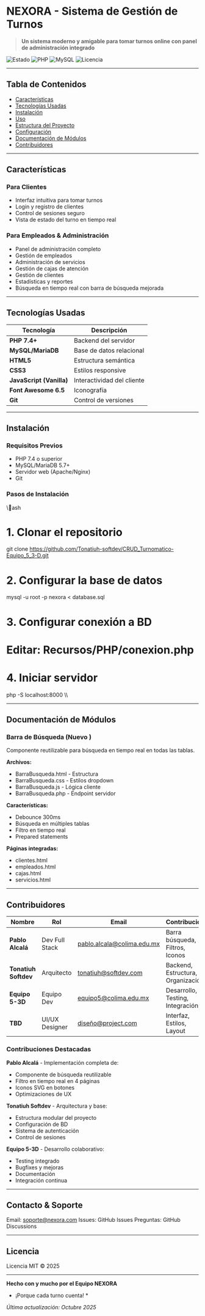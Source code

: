 #  NEXORA - Sistema de Gestión de Turnos

> **Un sistema moderno y amigable para tomar turnos online con panel de administración integrado**

![Estado](https://img.shields.io/badge/Estado-En%20Desarrollo-blue?style=flat-square)
![PHP](https://img.shields.io/badge/PHP-7.4+-purple?style=flat-square)
![MySQL](https://img.shields.io/badge/MySQL-5.7+-blue?style=flat-square)
![Licencia](https://img.shields.io/badge/Licencia-MIT-green?style=flat-square)

---

##  Tabla de Contenidos

- [ Características](#-características)
- [ Tecnologías Usadas](#-tecnologías-usadas)
- [ Instalación](#-instalación)
- [ Uso](#-uso)
- [ Estructura del Proyecto](#-estructura-del-proyecto)
- [ Configuración](#-configuración)
- [ Documentación de Módulos](#-documentación-de-módulos)
- [ Contribuidores](#-contribuidores)

---

##  Características

###  Para Clientes
-  Interfaz intuitiva para tomar turnos
-  Login y registro de clientes
-  Control de sesiones seguro
-  Vista de estado del turno en tiempo real

###  Para Empleados & Administración
-  Panel de administración completo
-  Gestión de empleados
-  Administración de servicios
-  Gestión de cajas de atención
-  Gestión de clientes
-  Estadísticas y reportes
-  Búsqueda en tiempo real con barra de búsqueda mejorada

---

##  Tecnologías Usadas

| Tecnología | Descripción |
|------------|-------------|
| **PHP 7.4+** | Backend del servidor |
| **MySQL/MariaDB** | Base de datos relacional |
| **HTML5** | Estructura semántica |
| **CSS3** | Estilos responsive |
| **JavaScript (Vanilla)** | Interactividad del cliente |
| **Font Awesome 6.5** | Iconografía |
| **Git** | Control de versiones |

---

##  Instalación

### Requisitos Previos
-  PHP 7.4 o superior
-  MySQL/MariaDB 5.7+
-  Servidor web (Apache/Nginx)
-  Git

### Pasos de Instalación

\\\ash
# 1. Clonar el repositorio
git clone https://github.com/Tonatiuh-softdev/CRUD_Turnomatico-Equipo_5_3-D.git

# 2. Configurar la base de datos
mysql -u root -p nexora < database.sql

# 3. Configurar conexión a BD
# Editar: Recursos/PHP/conexion.php

# 4. Iniciar servidor
php -S localhost:8000
\\\

---

##  Documentación de Módulos

###  Barra de Búsqueda (Nuevo )

Componente reutilizable para búsqueda en tiempo real en todas las tablas.

**Archivos:**
- BarraBusqueda.html - Estructura
- BarraBusqueda.css - Estilos dropdown
- BarraBusqueda.js - Lógica cliente
- BarraBusqueda.php - Endpoint servidor

**Características:**
-  Debounce 300ms
-  Búsqueda en múltiples tablas
-  Filtro en tiempo real
-  Prepared statements

**Páginas integradas:**
- clientes.html 
- empleados.html 
- cajas.html 
- servicios.html 

---

##  Contribuidores

|  Nombre |  Rol |  Email |  Contribución |
|-----------|--------|---------|-----------------|
| **Pablo Alcalá**  |  Dev Full Stack | pablo.alcala@colima.edu.mx |  Barra búsqueda, Filtros, Iconos  |
| **Tonatiuh Softdev**  |  Arquitecto | tonatiuh@softdev.com |  Backend, Estructura, Organización |
| **Equipo 5-3D**  |  Equipo Dev | equipo5@colima.edu.mx |  Desarrollo, Testing, Integración |
| **TBD**  |  UI/UX Designer | diseño@project.com |  Interfaz, Estilos, Layout |

###  Contribuciones Destacadas

 **Pablo Alcalá** - Implementación completa de:
  - Componente de búsqueda reutilizable
  - Filtro en tiempo real en 4 páginas
  - Iconos SVG en botones
  - Optimizaciones de UX

 **Tonatiuh Softdev** - Arquitectura y base:
  - Estructura modular del proyecto
  - Configuración de BD
  - Sistema de autenticación
  - Control de sesiones

 **Equipo 5-3D** - Desarrollo colaborativo:
  - Testing integrado
  - Bugfixes y mejoras
  - Documentación
  - Integración continua

---

##  Contacto & Soporte

 Email: soporte@nexora.com
 Issues: GitHub Issues
 Preguntas: GitHub Discussions

---

##  Licencia

Licencia MIT © 2025

---

**Hecho con  y mucho  por el Equipo NEXORA**

* ¡Porque cada turno cuenta! *

*Última actualización: Octubre 2025*